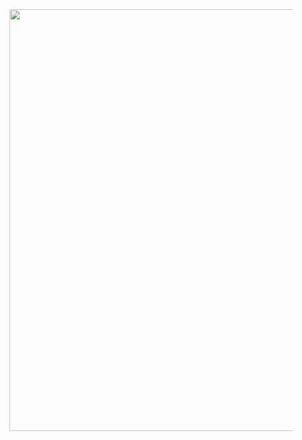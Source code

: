 <!DOCTYPE html>
<html>

<head>
    <title>Home</title>
    <meta charset="UTF-8">
    <style type="text/css">
        .box {
            display: flex;
            align-items: center;
            justify-content: center;
        }
    </style>
</head>

<body>
    <div class="box">
        <img src="http://www.kanahei.com/upload/2020/08/01_16x9.jpg" height="750" width="1080">

    </div>


</body>

</html>